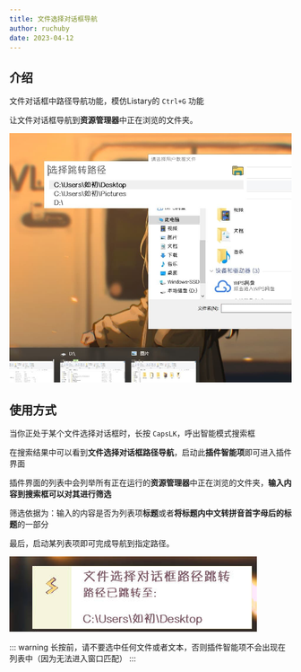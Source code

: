 ```yaml
---
title: 文件选择对话框导航
author: ruchuby
date: 2023-04-12
---
```


## 介绍

文件对话框中路径导航功能，模仿Listary的 `Ctrl+G` 功能

让文件对话框导航到**资源管理器**中正在浏览的文件夹。

![文件选择对话框导航:主界面](./images/file-selection-dialog-nav-1.jpg)

## 使用方式

当你正处于某个文件选择对话框时，长按 `CapsLK`，呼出智能模式搜索框

在搜索结果中可以看到**文件选择对话框路径导航**，启动此**插件智能项**即可进入插件界面

插件界面的列表中会列举所有正在运行的**资源管理器**中正在浏览的文件夹，**输入内容到搜索框可以对其进行筛选**

筛选依据为：输入的内容是否为列表项**标题**或者**将标题内中文转拼音首字母后的标题**的一部分

最后，启动某列表项即可完成导航到指定路径。

![文件选择对话框导航:导航提示](./images/file-selection-dialog-nav-2.jpg)

::: warning
长按前，请不要选中任何文件或者文本，否则插件智能项不会出现在列表中（因为无法进入窗口匹配）
:::
